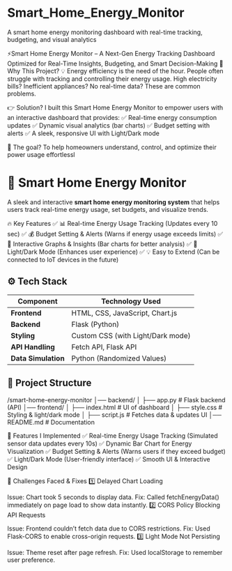 # Smart_Home_Energy_Monitor
A smart home energy monitoring dashboard with real-time tracking, budgeting, and visual analytics

⚡Smart Home Energy Monitor – A Next-Gen Energy Tracking Dashboard
Optimized for Real-Time Insights, Budgeting, and Smart Decision-Making
🚀 Why This Project?
💡 Energy efficiency is the need of the hour.
People often struggle with tracking and controlling their energy usage. High electricity bills? Inefficient appliances? No real-time data? These are common problems.

👉 Solution?
I built this Smart Home Energy Monitor to empower users with an interactive dashboard that provides:
✅ Real-time energy consumption updates
✅ Dynamic visual analytics (bar charts)
✅ Budget setting with alerts
✅ A sleek, responsive UI with Light/Dark mode

🎯 The goal? To help homeowners understand, control, and optimize their power usage effortlessl

# 🚀 Smart Home Energy Monitor

A sleek and interactive **smart home energy monitoring system** that helps users track real-time energy usage, set budgets, and visualize trends.

🔥 Key Features
✅ 📊 Real-time Energy Usage Tracking (Updates every 10 sec)
✅ 💰 Budget Setting & Alerts (Warns if energy usage exceeds limits)
✅ 🎨 Interactive Graphs & Insights (Bar charts for better analysis)
✅ 🌙 Light/Dark Mode (Enhances user experience)
✅ 💡 Easy to Extend (Can be connected to IoT devices in the future)  

## ⚙️ Tech Stack
| **Component**   | **Technology Used** |
|----------------|----------------|
| **Frontend**   | HTML, CSS, JavaScript, Chart.js |
| **Backend**    | Flask (Python) |
| **Styling**    | Custom CSS (with Light/Dark mode) |
| **API Handling** | Fetch API, Flask API |
| **Data Simulation** | Python (Randomized Values) |

## 📂 Project Structure
/smart-home-energy-monitor
│── backend/
│   ├── app.py          # Flask backend (API)
│── frontend/
│   ├── index.html      # UI of dashboard
│   ├── style.css       # Styling & light/dark mode
│   ├── script.js       # Fetches data & updates UI
│── README.md           # Documentation

🎯 Features I Implemented
✅ Real-time Energy Usage Tracking (Simulated sensor data updates every 10s)
✅ Dynamic Bar Chart for Energy Visualization
✅ Budget Setting & Alerts (Warns users if they exceed budget)
✅ Light/Dark Mode (User-friendly interface)
✅ Smooth UI & Interactive Design

🚀 Challenges Faced & Fixes
1️⃣ Delayed Chart Loading

Issue: Chart took 5 seconds to display data.
Fix: Called fetchEnergyData() immediately on page load to show data instantly.
2️⃣ CORS Policy Blocking API Requests

Issue: Frontend couldn’t fetch data due to CORS restrictions.
Fix: Used Flask-CORS to enable cross-origin requests.
3️⃣ Light Mode Not Persisting

Issue: Theme reset after page refresh.
Fix: Used localStorage to remember user preference.

